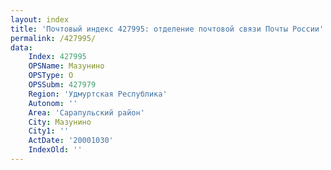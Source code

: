 ```yaml
---
layout: index
title: 'Почтовый индекс 427995: отделение почтовой связи Почты России'
permalink: /427995/
data:
    Index: 427995
    OPSName: Мазунино
    OPSType: О
    OPSSubm: 427979
    Region: 'Удмуртская Республика'
    Autonom: ''
    Area: 'Сарапульский район'
    City: Мазунино
    City1: ''
    ActDate: '20001030'
    IndexOld: ''
---
```

